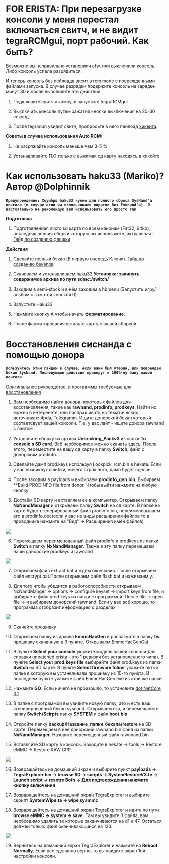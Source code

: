# FOR ERISTA: При перезагрузке консоли у меня перестал включаться свитч, и не видит tegraRCMgui, порт рабочий. Как быть? 

Возможно вы неправильно установили [cfw](https://docs.google.com/document/u/0/d/16hTgzan8DNfzfttIZNMi-4GiUPw_Gn07KxrC8nVbT_g/edit), или выключили консоль. Либо консоль успела разрядиться. 

И теперь консоль без пейлоада висит в rcm mode с поврежденными файлами запуска. В случае разрядки подержите консоль на зарядке минут 30 и после выполняйте эти действия


1. Подключите свитч к компу, и запустите tegraRCMgui

2. Выключить консоль путем зажатия кнопки выключения на 20-30 секунд 

3. После tegrarcm увидит свитч, пробросьте в него пейлоад [хикейта](https://docs.google.com/document/u/0/d/16hTgzan8DNfzfttIZNMi-4GiUPw_Gn07KxrC8nVbT_g/edit). 

 **Советы в случае использования Auto RCM:**

1. Не разряжайте консоль меньше чем 3-5 %

2. Устанавливайте П.О только с вынимая сд карту находясь в хикейте.



# Как использовать haku33 (Mariko)? Автор @Dolphinnik

**`Предупреждение: Хоумбрю haku33 нужно для полного сброса SysNand'а консоли (в случае если вы использовали пиратки без Emunand'a). Я настоятельно не рекомендую вам использовать его просто так`**

**Подготовка**

1. Подготовленная micro sd карта по всем канонам (Fat32, 64kb), последняя версия сборки которую вы используете, актуальная - [Гайд по созданию флешки](https://github.com/k1gs/NSX-Wiki-/wiki/Вопросы-которые-могут-возникать-у-новичков-при-использовании-CFW,-и-пр.#только-прошил-консоль-что-делать-куда-нажимать-что-устанавливать)

**Действия**

1. Сделайте полный бэкап (В первую очередь Ключи). [Гайд по созданию бекапов](https://github.com/k1gs/NSX-Wiki-/wiki/Пpo-обновления-и-работу-с-кастомной-прошивкой-NSX#какие-бекапы-надо-сделать-и-как)

2. Скачиваем и устанавливаем [haku33](https://github.com/StarDustCFW/Haku33/releases) **Установка: закинуть содержимое архива по пути sdmc:/switch/**

3. Заходим в semi-stock и в нём заходим в hbmenu (Запустить игру/альбом с зажатой кнопкой R)

4. Запустите Haku33 

5. Нажмите кнопку A чтобы начать **форматирование**.

6. После фарматирования вставьте карту с вашей сборкой.

# Восстановления сиснанда с помощью донора

**`Пользуйтесь этим гайдом в случае, если вами был утерян, или поврежден бекап SysNand. Последующие действия приведут к 100%-му бану вашей консоли`**

[Оригинальное руководство, и программы требуемые для восстановления](https://youtu.be/mH8osmtPFlA)

1. Вам необходимо найти донора некоторых файлов для восстановления, такие как **rawnand, prodinfo, prodkeys**. Найти их можно в интеренете, или поспрашивать на тематических источниках: 4pda, Telegramm. Ищите донорский бекап который соответсвует вашей консоли. Т.е, у вас лайт - ищите донора rawnand с лайтом

2. Установите сборку из архива **Unbricking_Packv3** из папки **To console's SD card**. Всё необходимое можно скачать [здесь](https://drive.google.com/file/d/10XVdCW67ITFp_H3badILJyH6amNyvdxO/view?usp=drive_fs). После этого, переместите на вашу сд карту в папку **Switch**, файл с донорским prodinfo.

3. Сделайте дамп prod.keys используя Lockpick_rcm.bin в hekate. Если у вас возникнут ошибки, ничего страшного, дамп будет сделан.

4. После заходим в payloads и выбираем **prodinfo_gen.bin**. Выбираем **Build PRODINFO file from donor. Чтобы выйти нажмите на любую кнопку

5. Достаём SD карту и вставляем её в компьютер. Открываем папку **NxNandManager** и открываем папку **Switch** на сд карте. В папке на карте будет сгенерированный файл prodinfo.bin, переименовываем его в prodinfo.dec(если у вас не виды расширения файлов то в проводнике нажмите на "Вид" -> Расширения имён файлов)

![](https://i.imgur.com/AEcZs2a.png)

6. Перемещаем переименованный файл prodinfo и prodkeys из папки **Switch** в папку **NxNandManager**. Также в эту папку перемещаем наши донорские prodkeys и rawnand

![](https://i.imgur.com/i1CpHVQ.png)

7. Открываем файл extract.bat и ждём окончания. После открываем файл encrypt.bat.После открываем файл flash.bat и нажимаем y.

8. Для того чтобы убедится в работоспособности открываем NxNandManger -> options -> configure keyset -> import keys from file, и выбираете файл prod.keys из папки с программой. После file -> open file -> и выбираем донорский rawnand. Если у вас всё хорошо, то программа отобразит информацию о разделах

![](https://i.imgur.com/L4LlIdV.png)

9. [Скачайте прошивку](https://darthsternie.net/switch-firmwares/)

10. Открываем папку из архива **EmmcHacGen** и распакуйте в папку **fw** прошивку скачанную в 9 пункте. Открываем EmmcHacGenGui

11. В пункте **Select your console** укажите модель вашей консоли(для справки unpatched erista - это 1 ревизия без установленного чипа). В пункте **Select your prod.keys file** выбирайте файл prod.keys из папки **Switch** на SD карте. В пункте **Select firmware folder** укажите путь к папке в которую вы устанвливали прошивку из 10-го пункта. В последнем пункте укажите файл EmmcHacGen.exe из этой же папки. 

12. Нажмите **GO**. Если ничего не произошло, то установите [dot NetCore 3.1](https://dotnet.microsoft.com/en-us/download)

13. В папке с программой вы увидите новую папку, это и есть ваш сгенерированный бекап sysnand. Открываем его, и перемещаем в папку **Switch/Scirpts** папку **SYSTEM** и файл **boot.bis** 

14. Откройте папку **backup/Название_папки_бекапа/restore** на SD карте. Перемещаем в неё донорский rawnand.bin файл из папки **NxNandManager**. Назовите перемещенный файл rawnnand.bin

15. Вставляйте SD карту в консоль. Заходите в hekate -> tools -> Restore eMMC -> Restore RAW GPP.

![](https://i.imgur.com/8jxPz7o.png)

16. Возвращайтесь на домашний экран и выбирите пункт **payloads -> TegraExplorer.bin -> browse SD -> scripts -> SystemRestoreV3.te -> Launch script -> resotre Both -> Для подтверждения нажмите кнопку включения**

17. Возрвращайтесь на домашний экран TegraExplorer и выбирите скрипт **SystemWipe.te -> wipe sysmmc** 

18. Возрвращайтесь на домашний экран TegraExplorer и идите по пути **browse eMMC -> system -> save**. Там вы увидите 3 файла, вам необходимо удалить те которые заканчиваются на d1 и 47. Остаться должен только файл оканчивающийся на 120.

![](https://i.imgur.com/9Q1AEFx.png)

19. Вернитесь на домашний экран TegraExplorer и нажмите на **Reboot Normally**. Если все сделанно верно, то вы увидите экран 1ой настройки консоли.

